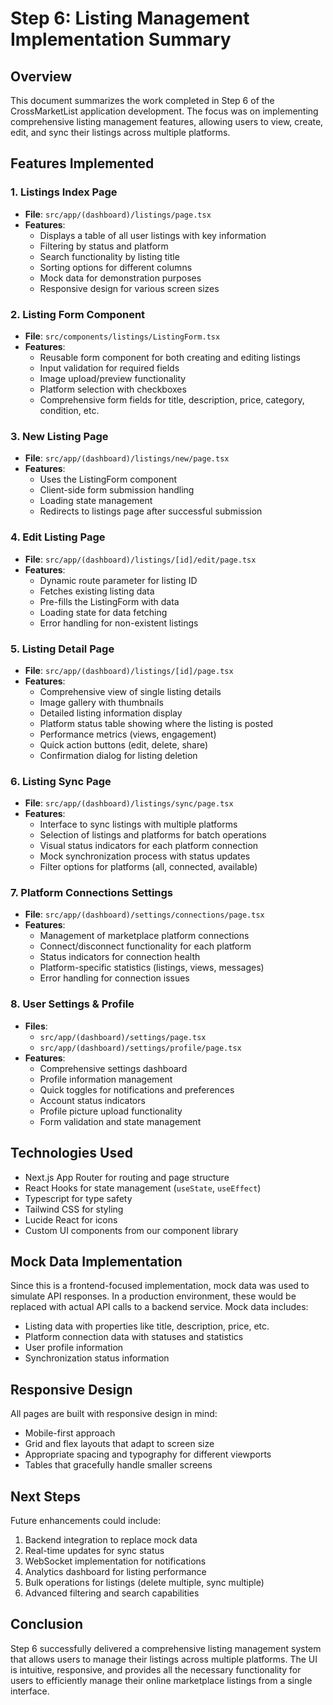 # Step 6: Listing Management Implementation Summary

## Overview
This document summarizes the work completed in Step 6 of the CrossMarketList application development. The focus was on implementing comprehensive listing management features, allowing users to view, create, edit, and sync their listings across multiple platforms.

## Features Implemented

### 1. Listings Index Page
- **File**: `src/app/(dashboard)/listings/page.tsx`
- **Features**:
  - Displays a table of all user listings with key information
  - Filtering by status and platform
  - Search functionality by listing title
  - Sorting options for different columns
  - Mock data for demonstration purposes
  - Responsive design for various screen sizes

### 2. Listing Form Component
- **File**: `src/components/listings/ListingForm.tsx`
- **Features**:
  - Reusable form component for both creating and editing listings
  - Input validation for required fields
  - Image upload/preview functionality
  - Platform selection with checkboxes
  - Comprehensive form fields for title, description, price, category, condition, etc.

### 3. New Listing Page
- **File**: `src/app/(dashboard)/listings/new/page.tsx`
- **Features**:
  - Uses the ListingForm component
  - Client-side form submission handling
  - Loading state management
  - Redirects to listings page after successful submission

### 4. Edit Listing Page
- **File**: `src/app/(dashboard)/listings/[id]/edit/page.tsx`
- **Features**:
  - Dynamic route parameter for listing ID
  - Fetches existing listing data
  - Pre-fills the ListingForm with data
  - Loading state for data fetching
  - Error handling for non-existent listings

### 5. Listing Detail Page
- **File**: `src/app/(dashboard)/listings/[id]/page.tsx`
- **Features**:
  - Comprehensive view of single listing details
  - Image gallery with thumbnails
  - Detailed listing information display
  - Platform status table showing where the listing is posted
  - Performance metrics (views, engagement)
  - Quick action buttons (edit, delete, share)
  - Confirmation dialog for listing deletion

### 6. Listing Sync Page
- **File**: `src/app/(dashboard)/listings/sync/page.tsx`
- **Features**:
  - Interface to sync listings with multiple platforms
  - Selection of listings and platforms for batch operations
  - Visual status indicators for each platform connection
  - Mock synchronization process with status updates
  - Filter options for platforms (all, connected, available)

### 7. Platform Connections Settings
- **File**: `src/app/(dashboard)/settings/connections/page.tsx`
- **Features**:
  - Management of marketplace platform connections
  - Connect/disconnect functionality for each platform
  - Status indicators for connection health
  - Platform-specific statistics (listings, views, messages)
  - Error handling for connection issues

### 8. User Settings & Profile
- **Files**: 
  - `src/app/(dashboard)/settings/page.tsx`
  - `src/app/(dashboard)/settings/profile/page.tsx`
- **Features**:
  - Comprehensive settings dashboard
  - Profile information management
  - Quick toggles for notifications and preferences
  - Account status indicators
  - Profile picture upload functionality
  - Form validation and state management

## Technologies Used
- Next.js App Router for routing and page structure
- React Hooks for state management (`useState`, `useEffect`)
- Typescript for type safety
- Tailwind CSS for styling
- Lucide React for icons
- Custom UI components from our component library

## Mock Data Implementation
Since this is a frontend-focused implementation, mock data was used to simulate API responses. In a production environment, these would be replaced with actual API calls to a backend service. Mock data includes:

- Listing data with properties like title, description, price, etc.
- Platform connection data with statuses and statistics
- User profile information
- Synchronization status information

## Responsive Design
All pages are built with responsive design in mind:
- Mobile-first approach
- Grid and flex layouts that adapt to screen size
- Appropriate spacing and typography for different viewports
- Tables that gracefully handle smaller screens

## Next Steps
Future enhancements could include:
1. Backend integration to replace mock data
2. Real-time updates for sync status
3. WebSocket implementation for notifications
4. Analytics dashboard for listing performance
5. Bulk operations for listings (delete multiple, sync multiple)
6. Advanced filtering and search capabilities

## Conclusion
Step 6 successfully delivered a comprehensive listing management system that allows users to manage their listings across multiple platforms. The UI is intuitive, responsive, and provides all the necessary functionality for users to efficiently manage their online marketplace listings from a single interface. 